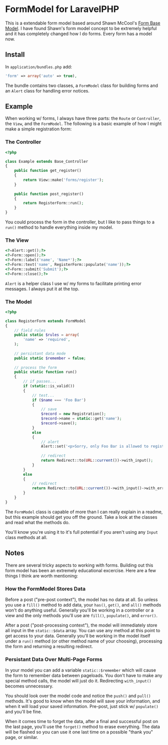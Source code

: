 # FormModel for LaravelPHP #

This is a extendable form model based around Shawn McCool's [Form Base Model](https://github.com/ShawnMcCool/laravel-form-base-model).  I have found Shawn's form model concept to be extremely helpful and it has completely changed how I do forms.  Every form has a model now.

## Install ##

In ``application/bundles.php`` add:

```php
'form' => array('auto' => true),
```

The bundle contains two classes, a ``FormModel`` class for building forms and an ``Alert`` class for handling error notices.

## Example ##

When working w/ forms, I always have three parts:  the ``Route`` or ``Controller``, the ``View``, and the ``FormModel``.  The following is a basic example of how I might make a simple registration form:

### The Controller ###

```php
<?php

class Example extends Base_Controller
{
	public function get_register()
	{
		return View::make('forms/register');
	}
	
	public function post_register()
	{
		return RegisterForm::run();
	}
}
```

You could process the form in the controller, but I like to pass things to a ``run()`` method to handle everything inside my model.

### The View ###

```php
<?=Alert::get();?>
<?=Form::open();?>
<?=Form::label('name', 'Name*');?>
<?=Form::text('name', RegisterForm::populate('name'));?>
<?=Form::submit('Submit');?>
<?=Form::close();?>
```

``Alert`` is a helper class I use w/ my forms to facilitate printing error messages.  I always put it at the top.

### The Model ###

```php
<?php

class RegisterForm extends FormModel
{
	// field rules
	public static $rules = array(
		'name' => 'required',
	);
	
	// persistant data mode
	public static $remember = false;
	
	// process the form
	public static function run()
	{
		// if passes...
		if (static::is_valid())
		{
			// test...
			if ($name === 'Foo Bar')
			{
				// save
				$record = new Registration();
				$record->name = static::get('name');
				$record->save();
			}
			else
			{
				// alert
				Alert::set('<p>Sorry, only Foo Bar is allowed to register.</p>', 'red');
				
				// redirect
				return Redirect::to(URL::current())->with_input();
			}
		}
		else
		{
			// redirect
			return Redirect::to(URL::current())->with_input()->with_errors(static::validation());
		}
	}
}
```

The ``FormModel`` class is capable of more than I can really explain in a readme, but this example should get you off the ground.  Take a look at the classes and read what the methods do.

You'll know you're using it to it's full potential if you aren't using any ``Input`` class methods at all.

## Notes ##

There are several tricky aspects to working with forms.  Building out this form model has been an extremely educational excercise.  Here are a few things I think are worth mentioning:

### How the FormModel Stores Data ###

Before a post ("pre-post context"), the model has no data at all.  So unless you use a ``fill()`` method to add data, your ``has()``, ``get()``, and ``all()`` methods won't do anything useful.  Generally you'll be working in a controller or a view and the only methods you'll use are ``fill()``, ``populate()``, and ``error()``.

After a post ("post-processing context"), the model will immediately store all input in the ``static::$data`` array.  You can use any method at this point to get access to your data.  Generally you'll be working in the model itself under a ``run()`` method (or other method name of your choosing), processing the form and returning a resulting redirect. 

### Persistant Data Over Multi-Page Forms ###

In your model you can add a variable ``static::$remember`` which will cause the form to remember data between pageloads.  You don't have to make any special method calls, the model will just do it.  Redirecting ``with_input()`` becomes unnecessary.

You should look over the model code and notice the ``push()`` and ``pull()`` methods.  It's good to know when the model will save your information, and when it will load your saved information.  Pre-post, just stick w/ ``populate()`` and you'll be fine.

When it comes time to forget the data, after a final and successful post on the last page, you'll use the ``forget()`` method to erase everything.  The data will be flashed so you can use it one last time on a possible "thank you" page, or similar.
